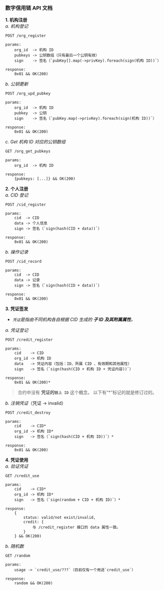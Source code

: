 ### 数字信用链 API 文档


**1. 机构注册**  
_a. 机构登记_  
 
```http request
POST /org_register

params:
    org_id  -> 机构 ID
    pubkeys -> 公钥数组（只有最后一个公钥有效）
    sign    -> 签名（`pubKey[].map(->privKey).foreach(sign(机构 ID))`）

response:
    0x01 && OK(200)
```

_b. 公钥更新_  
 
```http request
POST /org_upd_pubkey

params:
    org_id  -> 机构 ID
    pubkey  -> 公钥
    sign    -> 签名（`pubKey.map(->privKey).foreach(sign(机构 ID))`）

response:
    0x01 && OK(200)
```

_c. Get 机构 ID 对应的公钥数组_  
 
```http request
GET /org_get_pubkeys

params:
    org_id  -> 机构 ID

response:
    {pubkeys: [...]} && OK(200)
```

**2. 个人注册**  
_a. CID 登记_  

```http request
POST /cid_register

params:
    cid  -> CID
    data -> 个人信息
    sign -> 签名（`sign(hash(CID + data))`）

response:
    0x01 && OK(200)
```

_b. 操作记录_  

```http request
POST /cid_record

params:
    cid  -> CID
    data -> 记录
    sign -> 签名（`sign(hash(CID + data))`）

response:
    0x01 && OK(200)
```

**3. 凭证签发**  
* _`凭证`是指由不同机构各自根据 CID 生成的 **子 ID 及其附属属性**。_  

_a. 凭证登记_  

```http request
POST /credit_register

params:
    cid    -> CID
    org_id -> 机构 ID
    data   -> 凭证内容（包括：ID、所属 CID 、有效期和其他属性）
    sign   -> 签名（`sign(hash(CID + 机构 ID + 凭证内容))`）

response:
    0x01 && OK(200)*
```
> 合约中没有 **凭证的`链上 ID`** 这个概念。
> 以下有“*”标记的就是修订过的。

_b. 注销凭证_（凭证 -> invalid）  

```http request
POST /credit_destroy

params:
    cid    -> CID*
    org_id -> 机构 ID*
    sign   -> 签名（`sign(hash(CID + 机构 ID))`）*

response:
    0x01 && OK(200)
```

**4. 凭证使用**  
_a. 验证凭证_  

```http request
GET /credit_use

params:
    cid    -> CID*
    org_id -> 机构 ID*
    sign   -> 签名（`sign(random + CID + 机构 ID)`）*

response:
    {
        status: valid/not exist/invalid,
        credit: {
            与 /credit_register 接口的 data 属性一致。
        }
    } && OK(200)
```

_b. 随机数_  

```http request
GET /random

params:
    usage -> `credit_use/???`（目前仅有一个用途`credit_use`）

response:
    random && OK(200)
```
